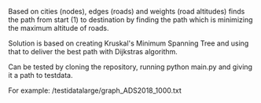 Based on cities (nodes), edges (roads) and weights (road altitudes) finds the path from start (1) to destination
by finding the path which is minimizing the maximum altitude of roads. 

Solution is based on creating Kruskal's Minimum Spanning Tree and using that to deliver the best path with Dijkstras algorithm.

Can be tested by cloning the repository, running python main.py and giving it a path to testdata.

For example: /testidatalarge/graph_ADS2018_1000.txt
